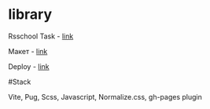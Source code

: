 # library

Rsschool Task - [link](https://github.com/rolling-scopes-school/tasks/blob/master/tasks/library/library.md)

Макет - [link](https://www.figma.com/file/SGY7eOpXC1xBddFNsb72o7/%D0%91%D0%B8%D0%B1%D0%BB%D0%B8%D0%BE%D1%82%D0%B5%D0%BA%D0%B0-stage0)

Deploy - [link](https://maximiloi.github.io/library/library/)

#Stack

Vite, Pug, Scss, Javascript, Normalize.css, gh-pages plugin
